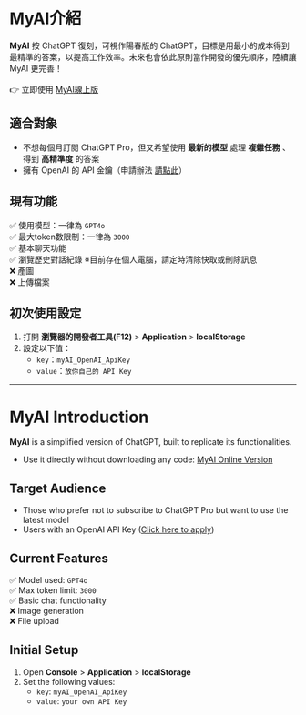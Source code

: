 # MyAI介紹
**MyAI** 按 ChatGPT 復刻，可視作陽春版的 ChatGPT，目標是用最小的成本得到最精準的答案，以提高工作效率。未來也會依此原則當作開發的優先順序，陸續讓 MyAI 更完善！<br><br>
👉 立即使用 [MyAI線上版](https://chiawen81.github.io/MyAI/user/chat/index)

## 適合對象
- 不想每個月訂閱 ChatGPT Pro，但又希望使用 **最新的模型** 處理 **複雜任務** 、得到 **高精準度** 的答案
- 擁有 OpenAI 的 API 金鑰（申請辦法 [請點此](https://labs.botsnova.com/2024/07/19/openai-api-key/)）

## 現有功能
 ✅ 使用模型：一律為 `GPT4o` <br>
 ✅ 最大token數限制：一律為 `3000` <br>
 ✅ 基本聊天功能<br>
 ✅ 瀏覽歷史對話紀錄 ※目前存在個人電腦，請定時清除快取或刪除訊息<br>
 ❌ 產圖<br>
 ❌ 上傳檔案<br>

## 初次使用設定
1. 打開 **瀏覽器的開發者工具(F12)** > **Application** > **localStorage**
2. 設定以下值：
   - `key`：`myAI_OpenAI_ApiKey`
   - `value`：`放你自己的 API Key`
  
---
# MyAI Introduction
**MyAI** is a simplified version of ChatGPT, built to replicate its functionalities.
- Use it directly without downloading any code: [MyAI Online Version](https://chiawen81.github.io/MyAI/user/chat/index)

## Target Audience
- Those who prefer not to subscribe to ChatGPT Pro but want to use the latest model
- Users with an OpenAI API Key ([Click here to apply](https://labs.botsnova.com/2024/07/19/openai-api-key/))

## Current Features
✅ Model used: `GPT4o` <br>
✅ Max token limit: `3000` <br>
✅ Basic chat functionality <br>
❌ Image generation <br>
❌ File upload

## Initial Setup
1. Open **Console** > **Application** > **localStorage**
2. Set the following values:
   - `key`: `myAI_OpenAI_ApiKey`
   - `value`: `your own API Key`


